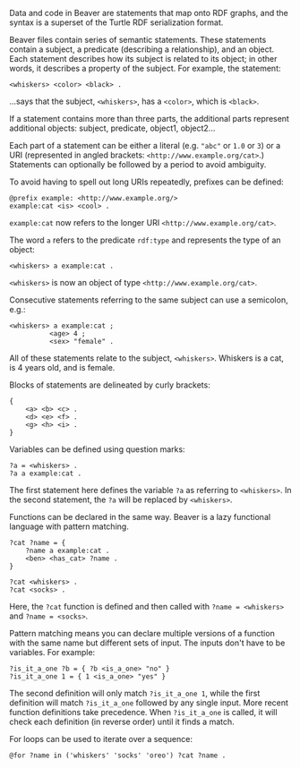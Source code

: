 Data and code in Beaver are statements that map onto RDF graphs, and the 
syntax is a superset of the Turtle RDF serialization format.

Beaver files contain series of semantic statements. These statements contain a
subject, a predicate (describing a relationship), and an object. Each statement
describes how its subject is related to its object; in other words, it 
describes a property of the subject. For example, the statement:

    <whiskers> <color> <black> .

...says that the subject, `<whiskers>`, has a `<color>`, which is `<black>`.

If a statement contains more than three parts, the additional parts represent 
additional objects: subject, predicate, object1, object2...

Each part of a statement can be either a literal (e.g. `"abc"` or `1.0` or `3`) 
or a  URI (represented in angled brackets: `<http://www.example.org/cat>`.) 
Statements can optionally be followed by a period to avoid ambiguity.

To avoid having to spell out long URIs repeatedly, prefixes can be defined:
    
    @prefix example: <http://www.example.org/>
    example:cat <is> <cool> .

`example:cat` now refers to the longer URI `<http://www.example.org/cat>`.

The word `a` refers to the predicate `rdf:type` and represents the type of an 
object:

    <whiskers> a example:cat .

`<whiskers>` is now an object of type `<http://www.example.org/cat>`.

Consecutive statements referring to the same subject can use a semicolon, e.g.:

    <whiskers> a example:cat ;
              <age> 4 ;
              <sex> "female" .

All of these statements relate to the subject, `<whiskers>`. Whiskers is a cat,
is 4 years old, and is female.

Blocks of statements are delineated by curly brackets:

    {
        <a> <b> <c> .
        <d> <e> <f> .
        <g> <h> <i> .
    }

Variables can be defined using question marks:

    ?a = <whiskers> .
    ?a a example:cat .

The first statement here defines the variable `?a` as referring to 
`<whiskers>`. In the second statement, the `?a` will be replaced by 
`<whiskers>`.

Functions can be declared in the same way. Beaver is a lazy functional language
with pattern matching.

    ?cat ?name = {
        ?name a example:cat .
        <ben> <has_cat> ?name .
    }

    ?cat <whiskers> .
    ?cat <socks> .

Here, the `?cat` function is defined and then called with `?name = <whiskers>` 
and `?name = <socks>`.

Pattern matching means you can declare multiple versions of a function with the
same name but different sets of input. The inputs don't have to be variables.
For example:

    ?is_it_a_one ?b = { ?b <is_a_one> "no" }
    ?is_it_a_one 1 = { 1 <is_a_one> "yes" }

The second definition will only match `?is_it_a_one 1`, while the first 
definition will match `?is_it_a_one` followed by any single input. More recent 
function definitions take precedence. When `?is_it_a_one` is called, it will 
check each definition (in reverse order) until it finds a match.

For loops can be used to iterate over a sequence:

    @for ?name in ('whiskers' 'socks' 'oreo') ?cat ?name .